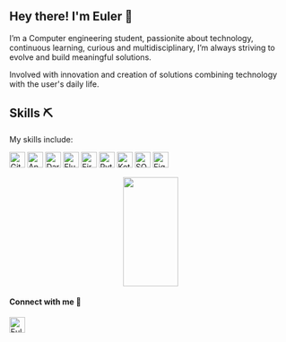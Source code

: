 
## Hey there! I'm Euler 👋
I’m a Computer engineering student, passionite about technology, continuous learning, curious and multidisciplinary, I’m always striving to evolve and build meaningful solutions.

Involved with innovation and creation of solutions combining technology with the user's daily life.

## Skills ⛏
My skills include:
<p>  
  <img alt="Git" src="https://img.shields.io/badge/GIT-E44C30?style=for-the-badge&logo=git&logoColor=white" height="28">
  <img alt="Android" src="https://img.shields.io/badge/Android-3DDC84?style=for-the-badge&logo=android&logoColor=white" height="28">
  <img alt="Dart" src="https://img.shields.io/badge/dart-%230175C2.svg?style=for-the-badge&logo=dart&logoColor=white" height="28" />
  <img alt="Flutter" src="https://img.shields.io/badge/Flutter-%2302569B.svg?style=for-the-badge&logo=Flutter&logoColor=white" height="28" />
  <img alt="Firebase" src="https://img.shields.io/badge/firebase-%23039BE5.svg?style=for-the-badge&logo=firebase&logoColor=ffcd34" height="28">
  <img alt="Python" src="https://img.shields.io/badge/python-3670A0?style=for-the-badge&logo=python&logoColor=ffdd54" height="28" />
  <img alt="Kotlin" src="https://img.shields.io/badge/kotlin-%237F52FF.svg?style=for-the-badge&logo=kotlin&logoColor=white" height="28">
  <img alt="SQLite" src="https://img.shields.io/badge/sqlite-%2307405e.svg?style=for-the-badge&logo=sqlite&logoColor=white" height="28">
  <img alt="Figma" src="https://img.shields.io/badge/figma-%23F24E1E.svg?style=for-the-badge&logo=figma&logoColor=white" height="28">
</p>


<div align="center">  
  <img width="44%" height="195px" src="https://github-readme-stats.vercel.app/api/top-langs/?username=eulergomees&layout=compact&hide_border=true&title_color=7708C4&text_color=00bfbf&bg_color=0d1117" />
</div>

#### Connect with me 🔗

<a href="[https://linkedin.com/in/kellynvd](https://www.linkedin.com/in/euler-gomes-23628b218/)" rel="noopener noreferrer">
  <img src="https://img.shields.io/badge/LinkedIn-blue?style=flat-square&logo=Linkedin&logoColor=white"
    alt="Euler's LinkedIn"
    height="28">
</a>



